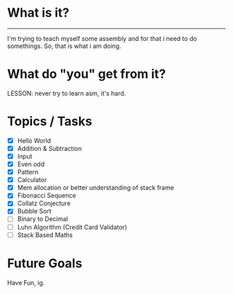 # What is it?
--------------

I'm trying to teach myself some assembly and for that i need to do somethings. So, that is what i am doing.


# What do "you" get from it?

LESSON: never try to learn asm, it's hard.


# Topics / Tasks

- [x] Hello World
- [x] Addition & Subtraction
- [x] Input
- [x] Even odd
- [x] Pattern
- [x] Calculator
- [x] Mem allocation or better understanding of stack frame
- [x] Fibonacci Sequence
- [x] Collatz Conjecture
- [x] Bubble Sort
- [ ] Binary to Decimal
- [ ] Luhn Algorithm (Credit Card Validator)
- [ ] Stack Based Maths

# Future Goals

Have Fun, ig.
